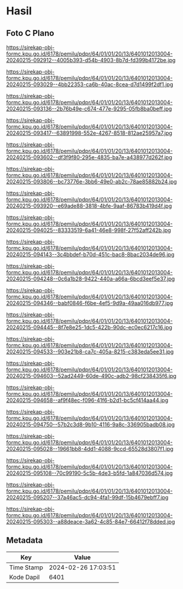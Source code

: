 # Hasil

## Foto C Plano

https://sirekap-obj-formc.kpu.go.id/6178/pemilu/pdpr/64/01/01/20/13/6401012013004-20240215-092912--4005b393-d54b-4903-8b7d-fd399b4172be.jpg

https://sirekap-obj-formc.kpu.go.id/6178/pemilu/pdpr/64/01/01/20/13/6401012013004-20240215-093029--4bb22353-ca6b-40ac-8cea-d7d1499f2df1.jpg

https://sirekap-obj-formc.kpu.go.id/6178/pemilu/pdpr/64/01/01/20/13/6401012013004-20240215-093136--2b76b49e-c674-477e-9295-05fb8ba0beff.jpg

https://sirekap-obj-formc.kpu.go.id/6178/pemilu/pdpr/64/01/01/20/13/6401012013004-20240215-093417--63891998-552e-4267-8518-812ae25957a7.jpg

https://sirekap-obj-formc.kpu.go.id/6178/pemilu/pdpr/64/01/01/20/13/6401012013004-20240215-093602--df3f9f80-295e-4835-ba7e-a438977d262f.jpg

https://sirekap-obj-formc.kpu.go.id/6178/pemilu/pdpr/64/01/01/20/13/6401012013004-20240215-093806--bc73776e-3bb6-49e0-ab2c-78ae85882b24.jpg

https://sirekap-obj-formc.kpu.go.id/6178/pemilu/pdpr/64/01/01/20/13/6401012013004-20240215-093920--e69ade88-3818-4bfe-9aaf-86783b419d4f.jpg

https://sirekap-obj-formc.kpu.go.id/6178/pemilu/pdpr/64/01/01/20/13/6401012013004-20240215-094025--83333519-6a41-46e8-998f-27f52aff242b.jpg

https://sirekap-obj-formc.kpu.go.id/6178/pemilu/pdpr/64/01/01/20/13/6401012013004-20240215-094143--3c4bbdef-b70d-451c-bac8-8bac2034de96.jpg

https://sirekap-obj-formc.kpu.go.id/6178/pemilu/pdpr/64/01/01/20/13/6401012013004-20240215-094248--0c6a1b28-9422-440a-a66a-6bcd3eef5e37.jpg

https://sirekap-obj-formc.kpu.go.id/6178/pemilu/pdpr/64/01/01/20/13/6401012013004-20240215-094346--babf0846-f6be-4ef5-9d9a-49aa016db977.jpg

https://sirekap-obj-formc.kpu.go.id/6178/pemilu/pdpr/64/01/01/20/13/6401012013004-20240215-094445--8f7e8e25-1dc5-422b-90dc-ec0ec6217c16.jpg

https://sirekap-obj-formc.kpu.go.id/6178/pemilu/pdpr/64/01/01/20/13/6401012013004-20240215-094533--903e21b8-ca7c-405a-8215-c383eda5ee31.jpg

https://sirekap-obj-formc.kpu.go.id/6178/pemilu/pdpr/64/01/01/20/13/6401012013004-20240215-094603--52ad2449-60de-490c-adb2-98cf238435f6.jpg

https://sirekap-obj-formc.kpu.go.id/6178/pemilu/pdpr/64/01/01/20/13/6401012013004-20240215-094658--af9f48ec-f096-41f6-b2d1-bc5cf414aa44.jpg

https://sirekap-obj-formc.kpu.go.id/6178/pemilu/pdpr/64/01/01/20/13/6401012013004-20240215-094750--57b2c3d8-9b10-4116-9a8c-336905badb08.jpg

https://sirekap-obj-formc.kpu.go.id/6178/pemilu/pdpr/64/01/01/20/13/6401012013004-20240215-095028--19661bb8-4dd1-4088-9ccd-65528d3807f1.jpg

https://sirekap-obj-formc.kpu.go.id/6178/pemilu/pdpr/64/01/01/20/13/6401012013004-20240215-095108--70c99190-5c5b-4de3-b5fd-1a847036d574.jpg

https://sirekap-obj-formc.kpu.go.id/6178/pemilu/pdpr/64/01/01/20/13/6401012013004-20240215-095207--37a46ac5-dc94-4fa1-99df-15b4679ebff7.jpg

https://sirekap-obj-formc.kpu.go.id/6178/pemilu/pdpr/64/01/01/20/13/6401012013004-20240215-095303--a88deace-3a62-4c85-84e7-66412f78dded.jpg


## Metadata

| Key        | Value               |
| ---------- | ------------------- |
| Time Stamp | 2024-02-26 17:03:51 |
| Kode Dapil | 6401                |



